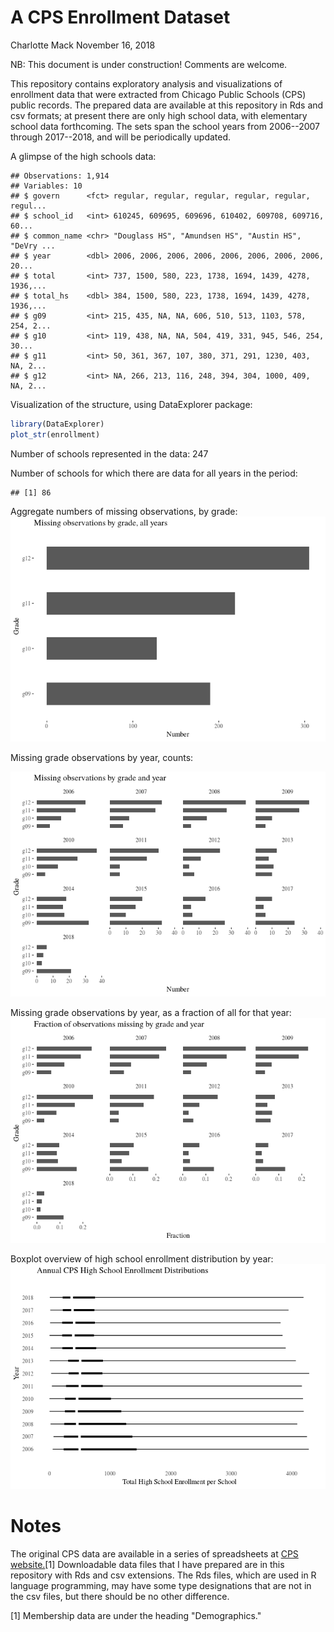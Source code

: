 A CPS Enrollment Dataset
================
Charlotte Mack
November 16, 2018

NB: This document is under construction! Comments are welcome.

This repository contains exploratory analysis and visualizations of enrollment data that were extracted from Chicago Public Schools (CPS) public records. The prepared data are available at this repository in Rds and csv formats; at present there are only high school data, with elementary school data forthcoming. The sets span the school years from 2006--2007 through 2017--2018, and will be periodically updated.

A glimpse of the high schools data:

    ## Observations: 1,914
    ## Variables: 10
    ## $ govern      <fct> regular, regular, regular, regular, regular, regul...
    ## $ school_id   <int> 610245, 609695, 609696, 610402, 609708, 609716, 60...
    ## $ common_name <chr> "Douglass HS", "Amundsen HS", "Austin HS", "DeVry ...
    ## $ year        <dbl> 2006, 2006, 2006, 2006, 2006, 2006, 2006, 2006, 20...
    ## $ total       <int> 737, 1500, 580, 223, 1738, 1694, 1439, 4278, 1936,...
    ## $ total_hs    <dbl> 384, 1500, 580, 223, 1738, 1694, 1439, 4278, 1936,...
    ## $ g09         <int> 215, 435, NA, NA, 606, 510, 513, 1103, 578, 254, 2...
    ## $ g10         <int> 119, 438, NA, NA, 504, 419, 331, 945, 546, 254, 30...
    ## $ g11         <int> 50, 361, 367, 107, 380, 371, 291, 1230, 403, NA, 2...
    ## $ g12         <int> NA, 266, 213, 116, 248, 394, 304, 1000, 409, NA, 2...

Visualization of the structure, using DataExplorer package:

``` r
library(DataExplorer)
plot_str(enrollment)
```

Number of schools represented in the data: 247

Number of schools for which there are data for all years in the period:

    ## [1] 86

Aggregate numbers of missing observations, by grade: ![](CPSenrollment_files/figure-markdown_github/missing_grade-1.png)

Missing grade observations by year, counts:

![](CPSenrollment_files/figure-markdown_github/_miss%20by%20year-1.png)

Missing grade observations by year, as a fraction of all for that year: ![](CPSenrollment_files/figure-markdown_github/_miss%20shares%20by%20year-1.png)

Boxplot overview of high school enrollment distribution by year: ![](CPSenrollment_files/figure-markdown_github/boxplot-1.png)

Notes
=====

The original CPS data are available in a series of spreadsheets at [CPS website.](http://www.cps.edu/SchoolData/Pages/SchoolData.aspx)[1] Downloadable data files that I have prepared are in this repository with Rds and csv extensions. The Rds files, which are used in R language programming, may have some type designations that are not in the csv files, but there should be no other difference.

[1] Membership data are under the heading "Demographics."
